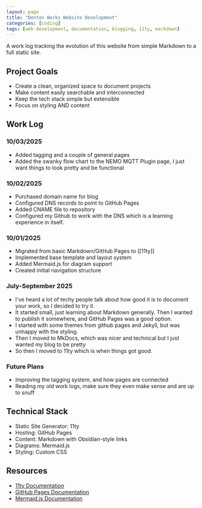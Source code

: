 ```yaml
---
layout: page
title: "Denton Works Website Development"
categories: [coding]
tags: [web-development, documentation, blogging, 11ty, markdown]
---
```


A work log tracking the evolution of this website from simple Markdown to a full static site.

## Project Goals
- Create a clean, organized space to document projects
- Make content easily searchable and interconnected
- Keep the tech stack simple but extensible
- Focus on styling AND content

## Work Log

### 10/03/2025
- Added tagging and a couple of general pages
- Added the swanky flow chart to the NEMO MQTT Plugin page, I just want things to look pretty and be functional

### 10/02/2025
- Purchased domain name for blog
- Configured DNS records to point to GitHub Pages
- Added CNAME file to repository
- Configured my Github to work with the DNS which is a learning experience in itself.

### 10/01/2025
- Migrated from basic Markdown/GitHub Pages to [[11ty]]
- Implemented base template and layout system
- Added Mermaid.js for diagram support
- Created initial navigation structure

### July-September 2025
- I've heard a lot of techy people talk about how good it is to document your work, so I decided to try it. 
- It started small, just learning about Markdown generally. Then I wanted to publish it somewhere, and GitHub Pages was a good option.
- I started with some themes from github pages and Jekyll, but was unhappy with the styling.
- Then I moved to MkDocs, which was nicer and technical but I just wanted my blog to be pretty
- So then I moved to 11ty which is when things got good. 

### Future Plans
- Improving the tagging system, and how pages are connected
- Reading my old work logs, make sure they even make sense and are up to snuff

## Technical Stack
- Static Site Generator: 11ty
- Hosting: GitHub Pages
- Content: Markdown with Obsidian-style links
- Diagrams: Mermaid.js
- Styling: Custom CSS

## Resources
- [11ty Documentation](https://www.11ty.dev/docs/)
- [GitHub Pages Documentation](https://docs.github.com/en/pages)
- [Mermaid.js Documentation](https://mermaid.js.org/)
